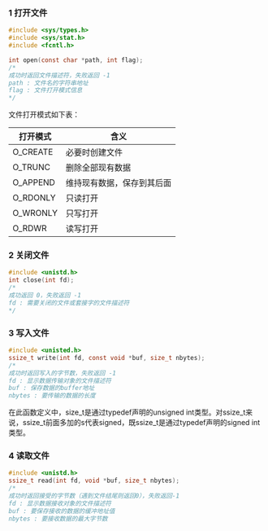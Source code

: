 ### 1 打开文件

```c
#include <sys/types.h>
#include <sys/stat.h>
#include <fcntl.h>

int open(const char *path, int flag);
/*
成功时返回文件描述符，失败返回 -1
path : 文件名的字符串地址
flag : 文件打开模式信息
*/
```

文件打开模式如下表：

| 打开模式 | 含义                       |
| -------- | -------------------------- |
| O_CREATE | 必要时创建文件             |
| O_TRUNC  | 删除全部现有数据           |
| O_APPEND | 维持现有数据，保存到其后面 |
| O_RDONLY | 只读打开                   |
| O_WRONLY | 只写打开                   |
| O_RDWR   | 读写打开                   |



### 2 关闭文件

```c
#include <unistd.h>
int close(int fd);
/*
成功返回 0，失败返回 -1
fd : 需要关闭的文件或套接字的文件描述符
*/
```



### 3 写入文件

```c
#include <unisted.h>
ssize_t write(int fd, const void *buf, size_t nbytes);
/*
成功时返回写入的字节数，失败返回 -1
fd : 显示数据传输对象的文件描述符
buf : 保存数据的buffer地址
nbytes : 要传输的数据的长度
```

在此函数定义中，size_t是通过typedef声明的unsigned int类型。对ssize_t来说，ssize_t前面多加的s代表signed，既ssize_t是通过typedef声明的signed int类型。



### 4 读取文件

```c
#include <unistd.h>
ssize_t read(int fd, void *buf, size_t nbytes);
/*
成功时返回接受的字节数（遇到文件结尾则返回0），失败返回-1
fd : 显示数据接收对象的文件描述符
buf : 要保存接收的数据的缓冲地址值
nbytes : 要接收数据的最大字节数
```







































